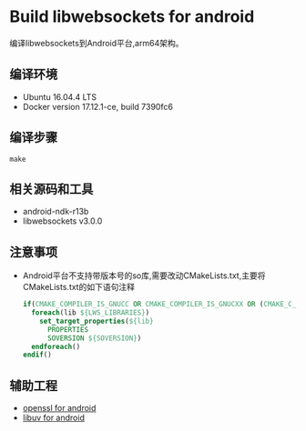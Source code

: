# Build libwebsockets for android

编译libwebsockets到Android平台,arm64架构。

## 编译环境

* Ubuntu 16.04.4 LTS
* Docker version 17.12.1-ce, build 7390fc6

## 编译步骤

  ```shell
  make
  ```

## 相关源码和工具

* android-ndk-r13b
* libwebsockets v3.0.0

## 注意事项

* Android平台不支持带版本号的so库,需要改动CMakeLists.txt,主要将CMakeLists.txt的如下语句注释

  ```CMake
  if(CMAKE_COMPILER_IS_GNUCC OR CMAKE_COMPILER_IS_GNUCXX OR (CMAKE_C_COMPILER_ID MATCHES "Clang") OR (CMAKE_CXX_COMPILER_ID MATCHES "Clang"))
    foreach(lib ${LWS_LIBRARIES})
      set_target_properties(${lib}
        PROPERTIES
        SOVERSION ${SOVERSION})
    endforeach()
  endif()
  ```

## 辅助工程

* [openssl for android](https://github.com/alvisisme/android-openssl)
* [libuv for android](https://github.com/alvisisme/android-libuv)
